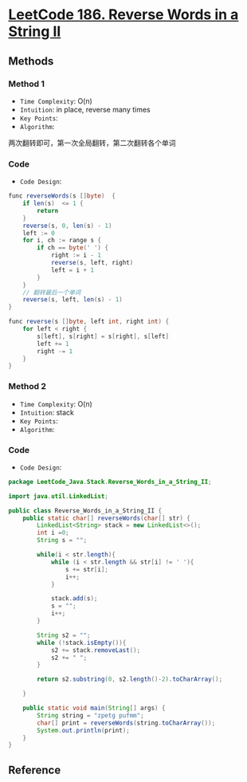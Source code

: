 # [LeetCode 186. Reverse Words in a String II](https://leetcode-cn.com/problems/reverse-words-in-a-string-ii/)

## Methods

### Method 1

* `Time Complexity`: O(n)
* `Intuition`: in place, reverse many times
* `Key Points`:
* `Algorithm`:

两次翻转即可，第一次全局翻转，第二次翻转各个单词

### Code

* `Code Design`:

```java
func reverseWords(s []byte)  {
    if len(s)  <= 1 {
        return
    }
    reverse(s, 0, len(s) - 1)
    left := 0
    for i, ch := range s {
        if ch == byte(' ') {
            right := i - 1
            reverse(s, left, right)
            left = i + 1
        }
    }
    // 翻转最后一个单词
    reverse(s, left, len(s) - 1)
}

func reverse(s []byte, left int, right int) {
    for left < right {
        s[left], s[right] = s[right], s[left]
        left += 1
        right -= 1
    }
}
```

### Method 2

* `Time Complexity`: O(n)
* `Intuition`: stack
* `Key Points`:
* `Algorithm`:

### Code

* `Code Design`:

```java
package LeetCode_Java.Stack.Reverse_Words_in_a_String_II;

import java.util.LinkedList;

public class Reverse_Words_in_a_String_II {
    public static char[] reverseWords(char[] str) {
        LinkedList<String> stack = new LinkedList<>();
        int i =0;
        String s = "";

        while(i < str.length){
            while (i < str.length && str[i] != ' '){
                s += str[i];
                i++;
            }

            stack.add(s);
            s = "";
            i++;
        }

        String s2 = "";
        while (!stack.isEmpty()){
            s2 += stack.removeLast();
            s2 += " ";
        }

        return s2.substring(0, s2.length()-2).toCharArray();

    }

    public static void main(String[] args) {
        String string = "zpetg pufmm";
        char[] print = reverseWords(string.toCharArray());
        System.out.println(print);
    }
}

```

## Reference
